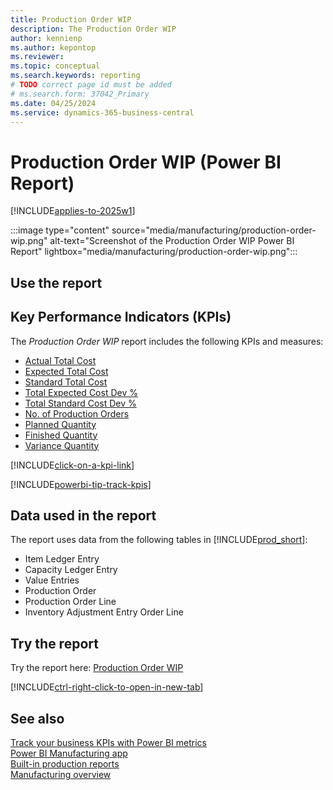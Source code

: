 ```yaml
---
title: Production Order WIP    
description: The Production Order WIP
author: kennienp
ms.author: kepontop
ms.reviewer:
ms.topic: conceptual
ms.search.keywords: reporting
# TODO correct page id must be added
# ms.search.form: 37042_Primary 
ms.date: 04/25/2024
ms.service: dynamics-365-business-central
---
```


# Production Order WIP (Power BI Report)

[!INCLUDE[applies-to-2025w1](includes/applies-to-2025w1.md)]

:::image type="content" source="media/manufacturing/production-order-wip.png" alt-text="Screenshot of the Production Order WIP Power BI Report" lightbox="media/manufacturing/production-order-wip.png":::

## Use the report

## Key Performance Indicators (KPIs)

The *Production Order WIP* report includes the following KPIs and measures:

- [Actual Total Cost]()
- [Expected Total Cost]()
- [Standard Total Cost]()
- [Total Expected Cost Dev %]()
- [Total Standard Cost Dev %]()
- [No. of Production Orders]()
- [Planned Quantity]()
- [Finished Quantity]()
- [Variance Quantity]()

[!INCLUDE[click-on-a-kpi-link](includes/click-on-a-kpi-link.md)]

[!INCLUDE[powerbi-tip-track-kpis](includes/powerbi-tip-track-kpis.md)]

## Data used in the report

The report uses data from the following tables in [!INCLUDE[prod_short](includes/prod_short.md)]:

- Item Ledger Entry
- Capacity Ledger Entry
- Value Entries
- Production Order
- Production Order Line
- Inventory Adjustment Entry Order Line
  
## Try the report

Try the report here: [Production Order WIP](https://businesscentral.dynamics.com?page=)<!-- TODO Set page ID for link -->

[!INCLUDE[ctrl-right-click-to-open-in-new-tab](includes/ctrl-right-click-to-open-in-new-tab.md)]

## See also

[Track your business KPIs with Power BI metrics](track-kpis-with-power-bi-metrics.md)  
[Power BI Manufacturing app](manufacturing-powerbi-app.md)  
[Built-in production reports](production-reports.md)  
[Manufacturing overview](production-manage-manufacturing.md)

